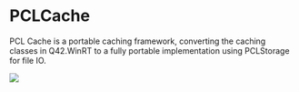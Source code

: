 PCLCache
========

PCL Cache is a portable caching framework, converting the caching classes in Q42.WinRT to a fully portable implementation using PCLStorage for file IO.

<a href="http://davesteamcity.cloudapp.net/viewType.html?buildTypeId=PCLCache_ci&guest=1">
<img src="http://davesteamcity.cloudapp.net/app/rest/builds/buildType:(id:PCLCache_ci)/statusIcon"/>
</a>
